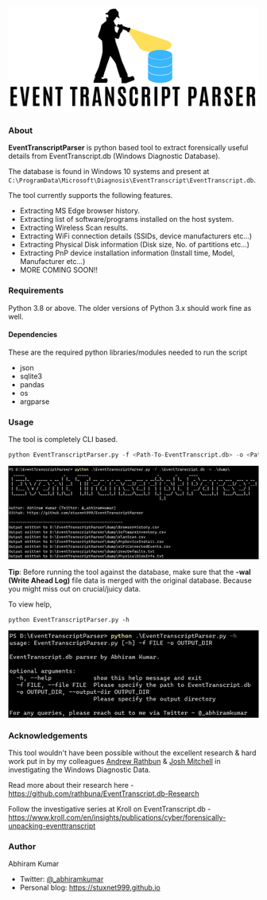 ![logo](./img/logo.png)

### About

**EventTranscriptParser** is python based tool to extract forensically useful details from EventTranscript.db (Windows Diagnostic Database).

The database is found in Windows 10 systems and present at `C:\ProgramData\Microsoft\Diagnosis\EventTranscript\EventTranscript.db`.

The tool currently supports the following features.

+ Extracting MS Edge browser history.
+ Extracting list of software/programs installed on the host system.
+ Extracting Wireless Scan results.
+ Extracting WiFi connection details (SSIDs, device manufacturers etc...)
+ Extracting Physical Disk information (Disk size, No. of partitions etc...)
+ Extracting PnP device installation information (Install time, Model, Manufacturer etc...)
+ MORE COMING SOON!!

### Requirements

Python 3.8 or above. The older versions of Python 3.x should work fine as well.

#### Dependencies

These are the required python libraries/modules needed to run the script
+ json
+ sqlite3
+ pandas
+ os
+ argparse

### Usage

The tool is completely CLI based.

```python
python EventTranscriptParser.py -f <Path-To-EventTranscript.db> -o <Path-To-Output-Directory>
```
![usage](./img/usage.png)

**Tip**: Before running the tool against the database, make sure that the **-wal (Write Ahead Log)** file data is merged with the original database. Because you might miss out on crucial/juicy data.

To view help,
```
python EventTranscriptParser.py -h
```

![help](./img/help.png)

### Acknowledgements

This tool wouldn't have been possible without the excellent research & hard work put in by my colleagues [Andrew Rathbun](https://twitter.com/bunsofwrath12) & [Josh Mitchell](https://www.linkedin.com/in/josh-mitchell-0990ba6a/) in investigating the Windows Diagnostic Data.

Read more about their research here - https://github.com/rathbuna/EventTranscript.db-Research

Follow the investigative series at Kroll on EventTranscript.db - https://www.kroll.com/en/insights/publications/cyber/forensically-unpacking-eventtranscript

### Author

Abhiram Kumar

+ Twitter: [@_abhiramkumar](https://www.twitter.com/_abhiramkumar)
+ Personal blog: https://stuxnet999.github.io

